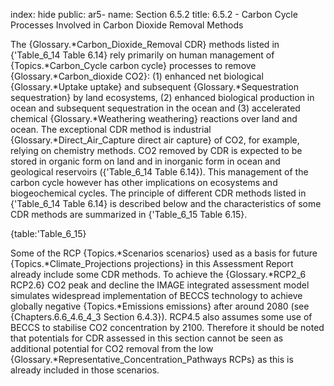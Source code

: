 index: hide
public: ar5-
name: Section 6.5.2
title: 6.5.2 - Carbon Cycle Processes Involved in Carbon Dioxide Removal Methods

The {Glossary.*Carbon_Dioxide_Removal CDR} methods listed in {'Table_6_14 Table 6.14} rely primarily on human management of {Topics.*Carbon_Cycle carbon cycle} processes to remove {Glossary.*Carbon_dioxide CO2}: (1) enhanced net biological {Glossary.*Uptake uptake} and subsequent {Glossary.*Sequestration sequestration} by land ecosystems, (2) enhanced biological production in ocean and subsequent sequestration in the ocean and (3) accelerated chemical {Glossary.*Weathering weathering} reactions over land and ocean. The exceptional CDR method is industrial {Glossary.*Direct_Air_Capture direct air capture} of CO2, for example, relying on chemistry methods. CO2 removed by CDR is expected to be stored in organic form on land and in inorganic form in ocean and geological reservoirs ({'Table_6_14 Table 6.14}). This management of the carbon cycle however has other implications on ecosystems and biogeochemical cycles. The principle of different CDR methods listed in {'Table_6_14 Table 6.14} is described below and the characteristics of some CDR methods are summarized in {'Table_6_15 Table 6.15}.

{table:'Table_6_15}

Some of the RCP {Topics.*Scenarios scenarios} used as a basis for future {Topics.*Climate_Projections projections} in this Assessment Report already include some CDR methods. To achieve the {Glossary.*RCP2_6 RCP2.6} CO2 peak and decline the IMAGE integrated assessment model simulates widespread implementation of BECCS technology to achieve globally negative {Topics.*Emissions emissions} after around 2080 (see {Chapters.6.6_4.6_4_3 Section 6.4.3}). RCP4.5 also assumes some use of BECCS to stabilise CO2 concentration by 2100. Therefore it should be noted that potentials for CDR assessed in this section cannot be seen as additional potential for CO2 removal from the low {Glossary.*Representative_Concentration_Pathways RCPs} as this is already included in those scenarios.
